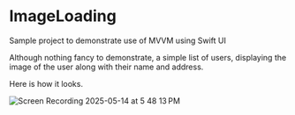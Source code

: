 # ImageLoading
Sample project to demonstrate use of MVVM using Swift UI


Although nothing fancy to demonstrate, a simple list of users, displaying the image of the user along with their name and address.

Here is how it looks. 

![Screen Recording 2025-05-14 at 5 48 13 PM](https://github.com/user-attachments/assets/db992fba-c323-46d7-be5d-90ff5162b4ad)
